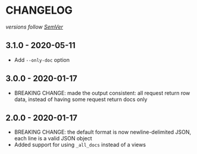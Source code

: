 # CHANGELOG
*versions follow [SemVer](http://semver.org)*

## 3.1.0 - 2020-05-11
* Add `--only-doc` option

## 3.0.0 - 2020-01-17
* BREAKING CHANGE: made the output consistent: all request return row data, instead of having some request return docs only

## 2.0.0 - 2020-01-17
* BREAKING CHANGE: the default format is now newline-delimited JSON, each line is a valid JSON object
* Added support for using `_all_docs` instead of a views
